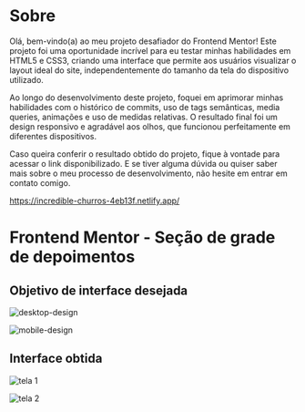 # Sobre

Olá, bem-vindo(a) ao meu projeto desafiador do Frontend Mentor! Este projeto foi uma oportunidade incrível para eu testar minhas habilidades em HTML5 e CSS3, criando uma interface que permite aos usuários visualizar o layout ideal do site, independentemente do tamanho da tela do dispositivo utilizado.

Ao longo do desenvolvimento deste projeto, foquei em aprimorar minhas habilidades com o histórico de commits, uso de tags semânticas, media queries, animações e uso de medidas relativas. O resultado final foi um design responsivo e agradável aos olhos, que funcionou perfeitamente em diferentes dispositivos.

Caso queira conferir o resultado obtido do projeto, fique à vontade para acessar o link disponibilizado. E se tiver alguma dúvida ou quiser saber mais sobre o meu processo de desenvolvimento, não hesite em entrar em contato comigo. 

https://incredible-churros-4eb13f.netlify.app/

# Frontend Mentor - Seção de grade de depoimentos

## Objetivo de interface desejada 

![desktop-design](https://user-images.githubusercontent.com/115605744/226776579-7dfb7f02-fbad-4686-acd7-f06c2d582363.jpg)

![mobile-design](https://user-images.githubusercontent.com/115605744/226776659-5cd887b8-d50b-4c10-a9e2-b48445063d22.jpg)

## Interface obtida

![tela 1](https://user-images.githubusercontent.com/115605744/226776520-6e548fa4-7af6-400b-9cb1-7264550d685b.png)

![tela 2](https://user-images.githubusercontent.com/115605744/226776526-b52e827d-5ac2-4f6b-ae35-bfb540e22649.png)
